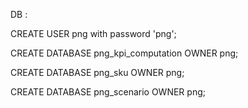 
DB :

CREATE USER png with password 'png';

CREATE DATABASE png_kpi_computation OWNER png;

CREATE DATABASE png_sku OWNER png;

CREATE DATABASE png_scenario OWNER png;



